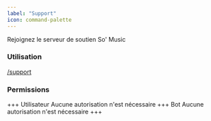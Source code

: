 ```yaml
---
label: "Support"
icon: command-palette
---
```


Rejoignez le serveur de soutien So' Music

### Utilisation

[/support]()

### Permissions

+++ Utilisateur
Aucune autorisation n'est nécessaire
+++ Bot
Aucune autorisation n'est nécessaire
+++